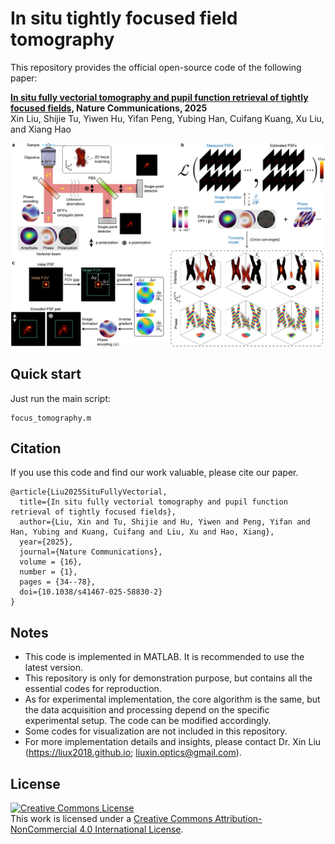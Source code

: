 # In situ tightly focused field tomography

This repository provides the official open-source code of the following paper:

**[In situ fully vectorial tomography and pupil function retrieval of tightly focused fields](https://www.nature.com/articles/s41467-025-58830-2), Nature Communications, 2025**\
Xin Liu, Shijie Tu, Yiwen Hu, Yifan Peng, Yubing Han, Cuifang Kuang, Xu Liu, and Xiang Hao

<p align="center">
    <img src="Tools/Fig_principles.png" alt="principle" width="900"/>
</p>

## Quick start
Just run the main script:
```
focus_tomography.m
```

## Citation
If you use this code and find our work valuable, please cite our paper.
```
@article{Liu2025SituFullyVectorial,
  title={In situ fully vectorial tomography and pupil function retrieval of tightly focused fields},
  author={Liu, Xin and Tu, Shijie and Hu, Yiwen and Peng, Yifan and Han, Yubing and Kuang, Cuifang and Liu, Xu and Hao, Xiang},
  year={2025},
  journal={Nature Communications},
  volume = {16},
  number = {1},
  pages = {34--78},
  doi={10.1038/s41467-025-58830-2}
}
```

## Notes
- This code is implemented in MATLAB. It is recommended to use the latest version.
- This repository is only for demonstration purpose, but contains all the essential codes for reproduction.
- As for experimental implementation, the core algorithm is the same, but the data acquisition and processing depend on the specific experimental setup. The code can be modified accordingly.
- Some codes for visualization are not included in this repository.
- For more implementation details and insights, please contact Dr. Xin Liu (https://liux2018.github.io; liuxin.optics@gmail.com).

## License

<a rel="license" href="http://creativecommons.org/licenses/by-nc/4.0/"><img alt="Creative Commons License" style="border-width:0" src="https://i.creativecommons.org/l/by-nc/4.0/88x31.png" /></a><br />This work is licensed under a <a rel="license" href="http://creativecommons.org/licenses/by-nc/4.0/">Creative Commons Attribution-NonCommercial 4.0 International License</a>.
